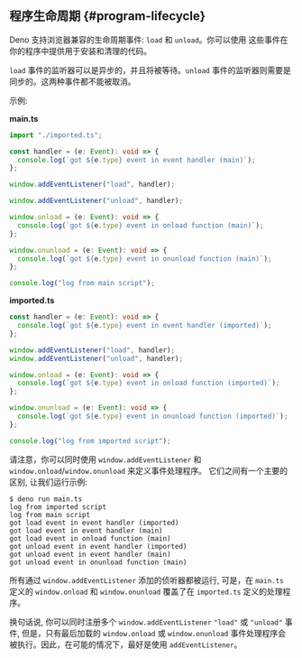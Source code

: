 ## 程序生命周期 {#program-lifecycle}

Deno 支持浏览器兼容的生命周期事件: `load` 和 `unload`。你可以使用 这些事件在你的程序中提供用于安装和清理的代码。

`load` 事件的监听器可以是异步的，并且将被等待。`unload` 事件的监听器则需要是同步的。这两种事件都不能被取消。

示例:

**main.ts**

```ts
import "./imported.ts";

const handler = (e: Event): void => {
  console.log(`got ${e.type} event in event handler (main)`);
};

window.addEventListener("load", handler);

window.addEventListener("unload", handler);

window.onload = (e: Event): void => {
  console.log(`got ${e.type} event in onload function (main)`);
};

window.onunload = (e: Event): void => {
  console.log(`got ${e.type} event in onunload function (main)`);
};

console.log("log from main script");
```

**imported.ts**

```ts
const handler = (e: Event): void => {
  console.log(`got ${e.type} event in event handler (imported)`);
};

window.addEventListener("load", handler);
window.addEventListener("unload", handler);

window.onload = (e: Event): void => {
  console.log(`got ${e.type} event in onload function (imported)`);
};

window.onunload = (e: Event): void => {
  console.log(`got ${e.type} event in onunload function (imported)`);
};

console.log("log from imported script");
```

请注意，你可以同时使用 `window.addEventListener` 和 `window.onload`/`window.onunload`
来定义事件处理程序。 它们之间有一个主要的区别, 让我们运行示例:

```shell
$ deno run main.ts
log from imported script
log from main script
got load event in event handler (imported)
got load event in event handler (main)
got load event in onload function (main)
got unload event in event handler (imported)
got unload event in event handler (main)
got unload event in onunload function (main)
```

所有通过 `window.addEventListener` 添加的侦听器都被运行, 可是，在 `main.ts` 定义的 `window.onload` 和
`window.onunload` 覆盖了在 `imported.ts` 定义的处理程序。

换句话说, 你可以同时注册多个 `window.addEventListener` `"load"` 或 `"unload"` 事件, 但是，只有最后加载的
`window.onload` 或 `window.onunload` 事件处理程序会被执行。因此，在可能的情况下，最好是使用
`addEventListener`。
